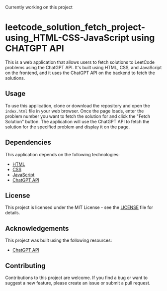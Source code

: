 Currently working on this project

# leetcode_solution_fetch_project-using_HTML-CSS-JavaScript using CHATGPT API

This is a web application that allows users to fetch solutions to LeetCode problems using the ChatGPT API. It's built using HTML, CSS, and JavaScript on the frontend, and it uses the ChatGPT API on the backend to fetch the solutions.

## Usage

To use this application, clone or download the repository and open the `index.html` file in your web browser. Once the page loads, enter the problem number you want to fetch the solution for and click the "Fetch Solution" button. The application will use the ChatGPT API to fetch the solution for the specified problem and display it on the page.

## Dependencies

This application depends on the following technologies:

- [HTML](https://html.com/)
- [CSS](https://www.w3.org/Style/CSS/)
- [JavaScript](https://developer.mozilla.org/en-US/docs/Web/JavaScript)
- [ChatGPT API](https://github.com/shreyash00007/chatGPT)

## License

This project is licensed under the MIT License - see the [LICENSE](LICENSE) file for details.

## Acknowledgements

This project was built using the following resources:

- [ChatGPT API](https://github.com/shreyash00007/chatGPT)

## Contributing

Contributions to this project are welcome. If you find a bug or want to suggest a new feature, please create an issue or submit a pull request.

